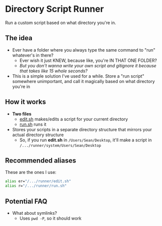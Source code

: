 # Directory Script Runner

Run a custom script based on what directory you're in.

The idea
---
- Ever have a folder where you always type the same command to "run" whatever's in there?
    - Ever wish it just KNEW, because like, you're IN THAT ONE FOLDER?
    - *But you don't wanna write your own script and gitignore it because that takes like 15 whole seconds?*
- This is a simple solution I've used for a while. Store a "run script" somewhere unimportant, and call it magically based on what directory you're in

How it works
----
- **Two files**
    - [edit.sh](edit.sh) makes/edits a script for your current directory
    - [run.sh](run.sh) runs it
- Stores your scripts in a separate directory structure that mirrors your actual directory structure
    - So, if you run **edit.sh** in `/Users/Sean/Desktop`, it'll make a script in `/.../runner/system/Users/Sean/Desktop`

Recommended aliases
-----
These are the ones I use:
```bash
alias er="/.../runner/edit.sh"
alias r="/.../runner/run.sh"
```

Potential FAQ
----
- What about symlinks?
    - Uses `pwd -P`, so it should work
